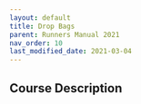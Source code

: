 ```yaml
---
layout: default
title: Drop Bags
parent: Runners Manual 2021
nav_order: 10
last_modified_date: 2021-03-04
---
```


## Course Description
